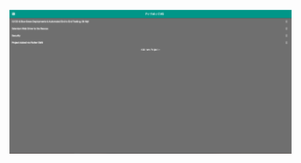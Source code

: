 ![alt text](https://github.com/HLLedford/flutterCMS_portfolio/blob/5913b31ea781509589070288d9b2c4826af17494/CMS1.PNG)

